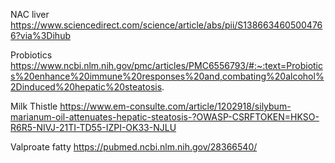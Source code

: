 NAC liver
https://www.sciencedirect.com/science/article/abs/pii/S1386634605004766?via%3Dihub

Probiotics
https://www.ncbi.nlm.nih.gov/pmc/articles/PMC6556793/#:~:text=Probiotics%20enhance%20immune%20responses%20and,combating%20alcohol%2Dinduced%20hepatic%20steatosis.

Milk Thistle
https://www.em-consulte.com/article/1202918/silybum-marianum-oil-attenuates-hepatic-steatosis-?OWASP-CSRFTOKEN=HKSO-R6R5-NIVJ-21TI-TD55-IZPI-OK33-NJLU

Valproate fatty
https://pubmed.ncbi.nlm.nih.gov/28366540/
